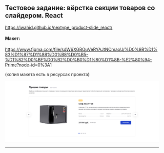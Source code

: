 ## Тестовое задание: вёрстка секции товаров со слайдером. React

https://iwahid.github.io/nextype_product-slide_react/

#### Макет:
https://www.figma.com/file/sdW6XGBOuVeRYAJtNCmaoU/%D0%9B%D1%83%D1%87%D1%88%D0%B8%D0%B5-%D1%82%D0%BE%D0%B2%D0%B0%D1%80%D1%8B-%E2%80%94-Prime?node-id=0%3A1

(копия макета есть в ресурсах проекта)

 ![alt text](resources/layout.png "Макет")
 
 ____

